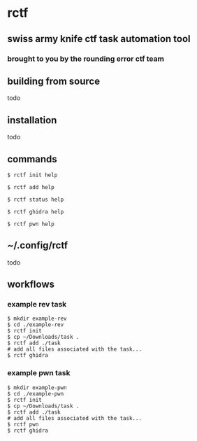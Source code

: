 # rctf

## swiss army knife ctf task automation tool

### brought to you by the rounding error ctf team

## building from source

todo

## installation

todo

## commands

```
$ rctf init help
```

```
$ rctf add help
```

```
$ rctf status help
```

```
$ rctf ghidra help
```

```
$ rctf pwn help
```

## ~/.config/rctf

todo

## workflows

### example rev task

```
$ mkdir example-rev
$ cd ./example-rev
$ rctf init
$ cp ~/Downloads/task .
$ rctf add ./task
# add all files associated with the task...
$ rctf ghidra
```

### example pwn task

```
$ mkdir example-pwn
$ cd ./example-pwn
$ rctf init
$ cp ~/Downloads/task .
$ rctf add ./task
# add all files associated with the task...
$ rctf pwn
$ rctf ghidra
```